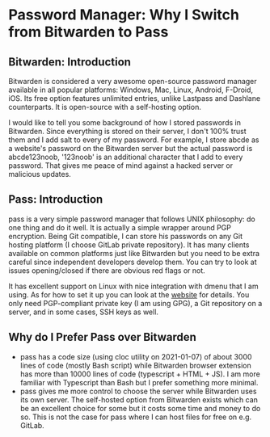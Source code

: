# Password Manager: Why I Switch from Bitwarden to Pass

## Bitwarden: Introduction

Bitwarden is considered a very awesome open-source password manager available in all popular platforms: Windows, Mac, Linux, Android, F-Droid, iOS. Its free option features unlimited entries, unlike Lastpass and Dashlane counterparts. It is open-source with a self-hosting option.

I would like to tell you some background of how I stored passwords in Bitwarden. Since everything is stored on their server, I don't 100% trust them and I add salt to every of my password. For example, I store abcde as a website's password on the Bitwarden server but the actual password is abcde123noob, '123noob' is an additional character that I add to every password. That gives me peace of mind against a hacked server or malicious updates.

## Pass: Introduction

pass is a very simple password manager that follows UNIX philosophy: do one thing and do it well. It is actually a simple wrapper around PGP encryption. Being Git compatible, I can store his passwords on any Git hosting platform (I choose GitLab private repository). It has many clients available on common platforms just like Bitwarden but you need to be extra careful since independent developers develop them. You can try to look at issues opening/closed if there are obvious red flags or not.

It has excellent support on Linux with nice integration with dmenu that I am using. As for how to set it up you can look at the [website](https://www.passwordstore.org/) for details. You only need PGP-compliant private key (I am using GPG), a Git repository on a server, and in some cases, SSH keys as well.

## Why do I Prefer Pass over Bitwarden

- pass has a code size (using cloc utility on 2021-01-07) of about 3000 lines of code (mostly Bash script) while Bitwarden browser extension has more than 10000 lines of code (typescript + HTML + JS). I am more familiar with Typescript than Bash but I prefer something more minimal.
- pass gives me more control to choose the server while Bitwarden uses its own server. The self-hosted option from Bitwarden exists which can be an excellent choice for some but it costs some time and money to do so. This is not the case for pass where I can host files for free on e.g. GitLab.
